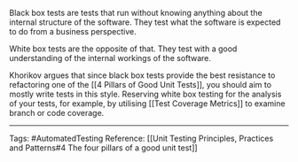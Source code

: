 Black box tests are tests that run without knowing anything about the internal structure of the software. They test what the software is expected to do from a business perspective.

White box tests are the opposite of that. They test with a good understanding of the internal workings of the software.

Khorikov argues that since black box tests provide the best resistance to refactoring one of the [[4 Pillars of Good Unit Tests]], you should aim to mostly write tests in this style. Reserving white box testing for the analysis of your tests, for example, by utilising [[Test Coverage Metrics]] to examine branch or code coverage.

---

Tags: #AutomatedTesting
Reference: [[Unit Testing Principles, Practices and Patterns#4 The four pillars of a good unit test]]
